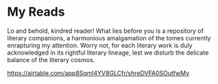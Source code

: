 # My Reads

Lo and behold, kindred reader! What lies before you is a repository of literary companions, a harmonious amalgamation of the tomes currently enrapturing my attention. Worry not, for each literary work is duly acknowledged in its rightful literary lineage, lest we disturb the delicate balance of the literary cosmos.




https://airtable.com/app8Sqml4YV8GLCfr/shreDVFA0SOutfwMy


